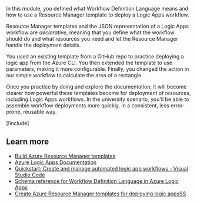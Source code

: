 In this module, you defined what Workflow Definition Language means and how to use a Resource Manager template to deploy a Logic Apps workflow. 

Resource Manager templates and the JSON representation of a Logic Apps workflow are *declarative*, meaning that you define what the workflow should do and what resources you need and let the Resource Manager handle the deployment details. 

You used an existing template from a GitHub repo to practice deploying a logic app from the Azure CLI. You then extended the template to use parameters, making it more configurable. Finally, you changed the action in our simple workflow to calculate the area of a rectangle. 

Once you practice by doing and explore the documentation, it will become clearer how powerful these templates become for deployment of resources, including Logic Apps workflows. In the university scenario, you'll be able to assemble workflow deployments more quickly, in a consistent, less error-prone, reusable way. 

[!include[](../../../includes/azure-sandbox-cleanup.md)]

## Learn more

- [Build Azure Resource Manager templates](https://docs.microsoft.com/learn/modules/build-azure-vm-templates/)
- [Azure Logic Apps Documentation](https://docs.microsoft.com/azure/logic-apps/)
- [Quickstart: Create and manage automated logic app workflows - Visual Studio Code](https://docs.microsoft.com/azure/logic-apps/Quickstart-create-logic-apps-visual-studio-code)
- [Schema reference for Workflow Definition Language in Azure Logic Apps](https://docs.microsoft.com/azure/logic-apps/logic-apps-workflow-definition-language)
- [Create Azure Resource Manager templates for deploying logic appsSS](https://docs.microsoft.com/azure/logic-apps/logic-apps-create-deploy-template) 
